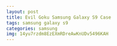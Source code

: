 ```yaml
---
layout: post
title: Evil Goku Samsung Galaxy S9 Case
tags: samsung galaxy s9
categories: samsung
img: 14yu7rzdm8EzEXmRDreAwKnUDv5496KAH
---
```

